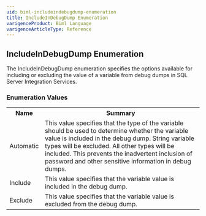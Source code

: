 ```yaml
---
uid: biml-includeindebugdump-enumeration
title: IncludeInDebugDump Enumeration
varigenceProduct: Biml Language
varigenceArticleType: Reference
---
```


## IncludeInDebugDump Enumeration<div class="LanguageSummary"><div class ="SummaryItem">The IncludeInDebugDump enumeration specifies the options available for including or excluding the value of a variable from debug dumps in SQL Server Integration Services.</div></div><div class="EnumValueGroup">### Enumeration Values<table id="EnumValue" class="MemberList"><tbody><tr><th class="MemberNameColumnHeader">Name</th><th class="MemberSummaryColumnHeader">Summary</th></tr><tr class="cd0"><td class="MemberName">Automatic</td><td class="MemberSummary"><div class ="SummaryItem">This value specifies that the type of the variable should be used to determine whether the variable value is included in the debug dump.  String variable types will be excluded.  All other types will be included.  This prevents the inadvertent inclusion of password and other sensitive information in debug dumps.</div> </td></tr><tr class="cd1"><td class="MemberName">Include</td><td class="MemberSummary"><div class ="SummaryItem">This value specifies that the variable value is included in the debug dump.</div> </td></tr><tr class="cd0"><td class="MemberName">Exclude</td><td class="MemberSummary"><div class ="SummaryItem">This value specifies that the variable value is excluded from the debug dump.</div> </td></tr></tbody></table></div>